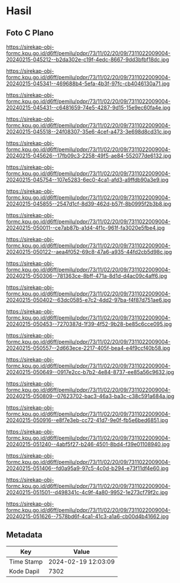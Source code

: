# Hasil

## Foto C Plano

https://sirekap-obj-formc.kpu.go.id/d6ff/pemilu/pdpr/73/11/02/20/09/7311022009004-20240215-045212--b2da302e-c19f-4edc-8667-9dd3bfbf18dc.jpg

https://sirekap-obj-formc.kpu.go.id/d6ff/pemilu/pdpr/73/11/02/20/09/7311022009004-20240215-045341--469688b4-5efa-4b3f-97fc-cb4046130a71.jpg

https://sirekap-obj-formc.kpu.go.id/d6ff/pemilu/pdpr/73/11/02/20/09/7311022009004-20240215-045431--c6481659-74e5-4287-9d15-15e9ec60fa4e.jpg

https://sirekap-obj-formc.kpu.go.id/d6ff/pemilu/pdpr/73/11/02/20/09/7311022009004-20240215-045518--24f08307-35e6-4cef-a473-3e698d8cd31c.jpg

https://sirekap-obj-formc.kpu.go.id/d6ff/pemilu/pdpr/73/11/02/20/09/7311022009004-20240215-045626--17fb09c3-2258-49f5-ae84-552077de6132.jpg

https://sirekap-obj-formc.kpu.go.id/d6ff/pemilu/pdpr/73/11/02/20/09/7311022009004-20240215-045754--107e5283-6ec0-4ca1-afd3-a9ffdb90a3e9.jpg

https://sirekap-obj-formc.kpu.go.id/d6ff/pemilu/pdpr/73/11/02/20/09/7311022009004-20240215-045855--2547d1cf-8d39-462d-b57f-8b0995f2b3b8.jpg

https://sirekap-obj-formc.kpu.go.id/d6ff/pemilu/pdpr/73/11/02/20/09/7311022009004-20240215-050011--ce7ab87b-a1d4-4f1c-961f-fa3020e5fbe4.jpg

https://sirekap-obj-formc.kpu.go.id/d6ff/pemilu/pdpr/73/11/02/20/09/7311022009004-20240215-050122--aea4f052-69c8-47a6-a935-44fd2cb5d98c.jpg

https://sirekap-obj-formc.kpu.go.id/d6ff/pemilu/pdpr/73/11/02/20/09/7311022009004-20240215-050306--781363ce-8bff-471a-8d1d-d4ac09c4aff6.jpg

https://sirekap-obj-formc.kpu.go.id/d6ff/pemilu/pdpr/73/11/02/20/09/7311022009004-20240215-050402--63dc0585-e7c2-4dd2-97ba-f4f87d751ae6.jpg

https://sirekap-obj-formc.kpu.go.id/d6ff/pemilu/pdpr/73/11/02/20/09/7311022009004-20240215-050453--7270387d-1f39-4f52-9b28-be85c6cce095.jpg

https://sirekap-obj-formc.kpu.go.id/d6ff/pemilu/pdpr/73/11/02/20/09/7311022009004-20240215-050557--2d663ece-2217-405f-bea4-e4f9ccf40b58.jpg

https://sirekap-obj-formc.kpu.go.id/d6ff/pemilu/pdpr/73/11/02/20/09/7311022009004-20240215-050649--0917e2cc-b7b2-4e84-8737-ee85a56c9632.jpg

https://sirekap-obj-formc.kpu.go.id/d6ff/pemilu/pdpr/73/11/02/20/09/7311022009004-20240215-050809--07623702-bac3-46a3-ba3c-c38c591a684a.jpg

https://sirekap-obj-formc.kpu.go.id/d6ff/pemilu/pdpr/73/11/02/20/09/7311022009004-20240215-050916--e8f7e3eb-cc72-41d7-9e0f-fb5e6bed6851.jpg

https://sirekap-obj-formc.kpu.go.id/d6ff/pemilu/pdpr/73/11/02/20/09/7311022009004-20240215-051240--4abf5f27-b246-4501-8bd4-f39e01108940.jpg

https://sirekap-obj-formc.kpu.go.id/d6ff/pemilu/pdpr/73/11/02/20/09/7311022009004-20240215-051406--fd0a95a9-97c5-4c0d-b294-e73f11df4e60.jpg

https://sirekap-obj-formc.kpu.go.id/d6ff/pemilu/pdpr/73/11/02/20/09/7311022009004-20240215-051501--d498341c-4c9f-4a80-9952-1e273cf79f2c.jpg

https://sirekap-obj-formc.kpu.go.id/d6ff/pemilu/pdpr/73/11/02/20/09/7311022009004-20240215-051626--7578bd6f-4ca1-41c3-a1a6-cb00d4b41662.jpg


## Metadata

| Key        | Value               |
| ---------- | ------------------- |
| Time Stamp | 2024-02-19 12:03:09 |
| Kode Dapil | 7302                |



